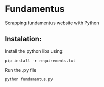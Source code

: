 # Fundamentus
Scrapping fundamentus website with Python

## Instalation:

Install the python libs using:

    pip install -r requirements.txt 

Run the .py file
  
    python fundamentus.py

